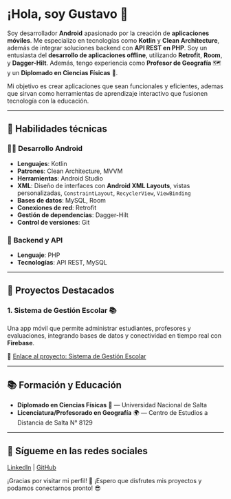 # ¡Hola, soy Gustavo 👋

Soy desarrollador **Android** apasionado por la creación de **aplicaciones móviles**. Me especializo en tecnologías como **Kotlin** y **Clean Architecture**, además de integrar soluciones backend con **API REST en PHP**. Soy un entusiasta del **desarrollo de aplicaciones offline**, utilizando **Retrofit**, **Room**, y **Dagger-Hilt**. Además, tengo experiencia como **Profesor de Geografía** 🗺️ y un **Diplomado en Ciencias Físicas** 🔬.

Mi objetivo es crear aplicaciones que sean funcionales y eficientes, ademas que sirvan como herramientas de aprendizaje interactivo que fusionen tecnología con la educación.

---

## 🔧 Habilidades técnicas

### 👨‍💻 **Desarrollo Android**
- **Lenguajes**: Kotlin
- **Patrones**: Clean Architecture, MVVM
- **Herramientas**: Android Studio
- **XML**: Diseño de interfaces con **Android XML Layouts**, vistas personalizadas, `ConstraintLayout`, `RecyclerView`, `ViewBinding`  
- **Bases de datos**: MySQL, Room
- **Conexiones de red**: Retrofit
- **Gestión de dependencias**: Dagger-Hilt
- **Control de versiones**: Git

### 📡 **Backend y API**
- **Lenguaje**: PHP
- **Tecnologías**: API REST, MySQL

---

## 🚀 Proyectos Destacados
<!--
### 1. **App de Geografía Interactiva 📍**
Una aplicación educativa que integra mapas interactivos y contenido dinámico, diseñada para estudiantes de secundaria para el estudio de geografía.
-->
### 1. **Sistema de Gestión Escolar 📚**
Una app móvil que permite administrar estudiantes, profesores y evaluaciones, integrando bases de datos y conectividad en tiempo real con **Firebase**.

🔹 [Enlace al proyecto: Sistema de Gestión Escolar](https://github.com/fedegst90/gestion-clases-offline)

---

## 📚 Formación y Educación

- **Diplomado en Ciencias Físicas** 🔬 — Universidad Nacional de Salta
- **Licenciatura/Profesorado en Geografía** 🌍 — Centro de Estudios a Distancia de Salta N° 8129
<!--
---

## 📈 Contribuciones

🔹 [Enlace al proyecto: App Geografía Interactiva](https://github.com/usuario/app-geografia-interactiva)
-->

---

## 📲 Sígueme en las redes sociales

[LinkedIn](https://www.linkedin.com/in/fedegst90) | [GitHub](https://github.com/fedegst90)


¡Gracias por visitar mi perfil! 🙌 ¡Espero que disfrutes mis proyectos y podamos conectarnos pronto! 😎

